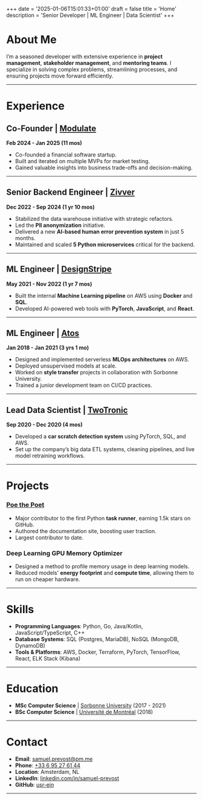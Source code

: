 +++
date = '2025-01-06T15:01:33+01:00'
draft = false
title = 'Home'
description = 'Senior Developer | ML Engineer | Data Scientist'
+++

# About Me

I’m a seasoned developer with extensive experience in **project management**, **stakeholder management**, and **mentoring teams**. I specialize in solving complex problems, streamlining processes, and ensuring projects move forward efficiently.

---

# Experience

## Co-Founder | [Modulate](https://getmodulate.com)  
**Feb 2024 - Jan 2025 (11 mos)**  
- Co-founded a financial software startup.  
- Built and iterated on multiple MVPs for market testing.  
- Gained valuable insights into business trade-offs and decision-making.

---

## Senior Backend Engineer | [Zivver](https://zivver.com)  
**Dec 2022 - Sep 2024 (1 yr 10 mos)**  
- Stabilized the data warehouse initiative with strategic refactors.  
- Led the **PII anonymization** initiative.  
- Delivered a new **AI-based human error prevention system** in just 5 months.  
- Maintained and scaled **5 Python microservices** critical for the backend.  

---

## ML Engineer | [DesignStripe](https://designstripe.com)  
**May 2021 - Nov 2022 (1 yr 7 mos)**  
- Built the internal **Machine Learning pipeline** on AWS using **Docker** and **SQL**.  
- Developed AI-powered web tools with **PyTorch**, **JavaScript**, and **React**.

---


## ML Engineer | [Atos](https://atos.net/en)  
**Jan 2018 - Jan 2021 (3 yrs 1 mo)**  
- Designed and implemented serverless **MLOps architectures** on AWS.  
- Deployed unsupervised models at scale.  
- Worked on **style transfer** projects in collaboration with Sorbonne University.  
- Trained a junior development team on CI/CD practices.

---

## Lead Data Scientist | [TwoTronic](https://www.vehicle-scanner.com)  
**Sep 2020 - Dec 2020 (4 mos)**  
- Developed a **car scratch detection system** using PyTorch, SQL, and AWS.  
- Set up the company’s big data ETL systems, cleaning pipelines, and live model retraining workflows.

---

# Projects

### [Poe the Poet](https://poethepoet.natn.io)  
- Major contributor to the first Python **task runner**, earning 1.5k stars on GitHub.  
- Authored the documentation site, boosting user traction.  
- Largest contributor to date.

### Deep Learning GPU Memory Optimizer  
- Designed a method to profile memory usage in deep learning models.  
- Reduced models' **energy footprint** and **compute time**, allowing them to run on cheaper hardware.  

---

# Skills

- **Programming Languages**: Python, Go, Java/Kotlin, JavaScript/TypeScript, C++  
- **Database Systems**: SQL (Postgres, MariaDB), NoSQL (MongoDB, DynamoDB)  
- **Tools & Platforms**: AWS, Docker, Terraform, PyTorch, TensorFlow, React, ELK Stack (Kibana)  

---

# Education

- **MSc Computer Science** | [Sorbonne University](https://www.sorbonne-universite.fr/en) (2017 - 2021)  
- **BSc Computer Science** | [Université de Montréal](https://www.umontreal.ca/en) (2018)  

---

# Contact

- **Email**: [samuel.prevost@pm.me](mailto:samuel.prevost@pm.me)  
- **Phone**: [+33 6 95 27 61 44](tel:+33695276144)  
- **Location**: Amsterdam, NL  
- **LinkedIn**: [linkedin.com/in/samuel-prevost](https://www.linkedin.com/in/samuel-prevost/)  
- **GitHub**: [usr-ein](https://github.com/usr-ein)  

---
